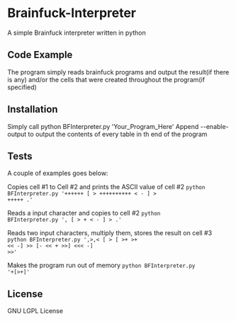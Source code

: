 Brainfuck-Interpreter
=====================


A simple Brainfuck interpreter written in python

## Code Example

The program simply reads brainfuck programs and output the result(if there is any) and/or the cells that were created throughout the program(if specified)

## Installation

Simply call python BFInterpreter.py 'Your_Program_Here'
Append --enable-output to output the contents of every table in th end of the program

## Tests
A couple of examples goes below:

Copies cell #1 to Cell #2 and prints the ASCII value of cell #2
<code>python BFInterpreter.py '++++++ [ > ++++++++++ < - ] > +++++ .'</code>

Reads a input character and copies to cell #2
<code>python BFInterpreter.py ', [ > + < - ] > .'</code>

Reads two input characters, multiply them, stores the result on cell #3 <br>
<code>python BFInterpreter.py ',>,< [ > [ >+ >+ << -] >> [- << + >>] <<< -] >>'</code>

Makes the program run out of memory
<code>python BFInterpreter.py '+[>+]'</code>

## License

GNU LGPL License